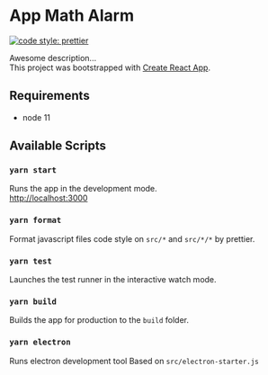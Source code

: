 # App Math Alarm

<!-- [![Build Status](https://travis-ci.com/kinc-shinshu/smat-student-client-lite.svg?branch=master)](https://travis-ci.com/kinc-shinshu/smat-student-client-lite) -->

[![code style: prettier](https://img.shields.io/badge/code_style-prettier-ff69b4.svg?style=flat-square)](https://github.com/prettier/prettier)

Awesome description...<br>
This project was bootstrapped with [Create React App](https://github.com/facebook/create-react-app).

## Requirements

-   node 11

## Available Scripts

### `yarn start`

Runs the app in the development mode.<br>
[http://localhost:3000](http://localhost:3000)

### `yarn format`

Format javascript files code style on `src/*` and `src/*/*` by prettier.

### `yarn test`

Launches the test runner in the interactive watch mode.

### `yarn build`

Builds the app for production to the `build` folder.

### `yarn electron`

Runs electron development tool Based on `src/electron-starter.js`
